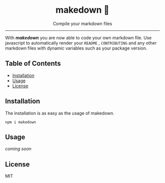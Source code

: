 <div align="center">
<h1>makedown 📃</h1>
Compile your markdown files
</div>
<hr />

With ***makedown*** you are now able to code your own markdown file. Use javascript to automatically render your `README` ,  `CONTRIBUTING` and any other markdown files with dynamic variables such as your package version.

## Table of Contents
- [Installation](#installation)
- [Usage](#usage)
- [License](#license)

## Installation
The installation is as easy as the usage of makedown.
```shell
npm i makedown
```

## Usage
_coming soon_

## License
MIT
